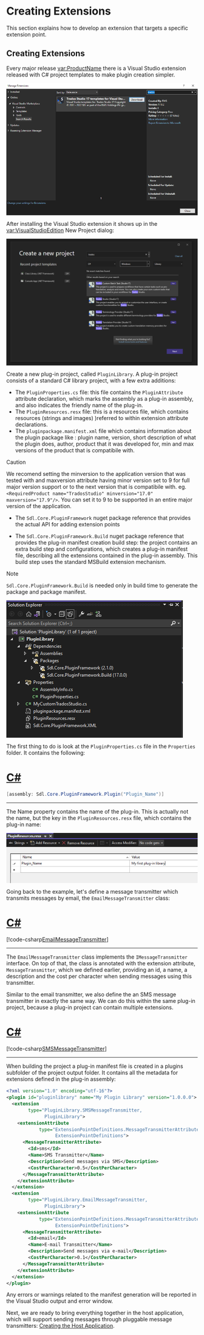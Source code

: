 Creating Extensions
=====
This section explains how to develop an extension that targets a specific extension point.


Creating Extensions
----
Every major release <var:ProductName> there is a Visual Studio extension released with C# project templates to make plugin creation simpler. 

<img style="display:block; " src="images/ManageExtensionsFromVS.png"/>

After installing the Visual Studio extension it shows up in the <var:VisualStudioEdition> New Project dialog:

<img style="display:block; " src="images/CreateProjectWithTemplates.png"/>

Create a new plug-in project, called `PluginLibrary`. A plug-in project consists of a standard C# library project, with a few extra additions:

* The `PluginProperties.cs` file: this file contains the `PluginAttribute` attribute declaration, which marks the assembly as a plug-in assembly, and also indicates the friendly name of the plug-in.
* The `PluginResources.resx` file: this is a resources file, which contains resources (strings and images) )referred to within extension attribute declarations.
* The `pluginpackage.manifest.xml` file which contains information about the plugin package like : plugin name, version, short description of what the plugin does, author, product that it was developed for, min and max versions of the product that is compatibile with.

> [!CAUTION]
> We recomend setting the minversion to the application version that was tested with and maxversion attribute having minor version set to 9 for full major version support or to the next version that is compatibile with. eg. `<RequiredProduct name="TradosStudio" minversion="17.0" maxversion="17.9"/>`. You can set it to 9 to be supported in an entire major version of the application.

* The `Sdl.Core.PluginFramework` nuget package reference that provides the actual API for adding extension points 

* The `Sdl.Core.PluginFramework.Build` nuget package reference that provides the plug-in manifest creation build step: the project contains an extra build step and configurations, which creates a plug-in manifest file, describing all the extensions contained in the plug-in assembly. This build step uses the standard MSBuild extension mechanism.

> [!NOTE]
> `Sdl.Core.PluginFramework.Build` is needed only in build time to generate the package and package manifest.

<img style="display:block; " src="images/SolutionExplorerForPluginProject.png"/>

The first thing to do is look at the `PluginProperties.cs` file in the `Properties` folder. It contains the following:

# [C#](#tab/tabid-1)
```cs
[assembly: Sdl.Core.PluginFramework.Plugin("Plugin_Name")]
```
***

The Name property contains the name of the plug-in. This is actually not the name, but the key in the `PluginResources.resx` file, which contains the plug-in name:

<img style="display:block; " src="images/PluginResources.png"/>

Going back to the example, let's define a message transmitter which transmits messages by email, the `EmailMessageTransmitter` class:

# [C#](#tab/tabid-2)
[!code-csharp[EmailMessageTransmitter](code_samples/EmailMessageTransmitter.cs#L9-L26)]
***

The `EmailMessageTransmitter` class implements the `IMessageTransmitter` interface. On top of that, the class is annotated with the extension attribute, `MessageTransmitter`, which we defined earlier, providing an id, a name, a description and the cost per character when sending messages using this transmitter.

Similar to the email transmitter, we also define the an SMS message transmitter in exactly the same way. We can do this within the same plug-in project, because a plug-in project can contain multiple extensions. 

# [C#](#tab/tabid-3)
[!code-csharp[SMSMessageTransmitter](code_samples/SMSMessageTransmitter.cs#L8-L30)]
***
When building the project a plug-in manifest file is created in a plugins subfolder of the project output folder. It contains all the metadata for extensions defined in the plug-in assembly:

```xml
<?xml version="1.0" encoding="utf-16"?>
<plugin id="pluginlibrary" name="My Plugin Library" version="1.0.0.0">
  <extension 
        type="PluginLibrary.SMSMessageTransmitter, 
              PluginLibrary">
    <extensionAttribute 
            type="ExtensionPointDefinitions.MessageTransmitterAttribute,  
                  ExtensionPointDefinitions">
      <MessageTransmitterAttribute>
        <Id>sms</Id>
        <Name>SMS Transmitter</Name>
        <Description>Send messages via SMS</Description>
        <CostPerCharacter>0.5</CostPerCharacter>
      </MessageTransmitterAttribute>
    </extensionAttribute>
  </extension>
  <extension 
        type="PluginLibrary.EmailMessageTransmitter, 
              PluginLibrary">
    <extensionAttribute 
            type="ExtensionPointDefinitions.MessageTransmitterAttribute, 
                  ExtensionPointDefinitions">
      <MessageTransmitterAttribute>
        <Id>email</Id>
        <Name>E-mail Transmitter</Name>
        <Description>Send messages via e-mail</Description>
        <CostPerCharacter>0.1</CostPerCharacter>
      </MessageTransmitterAttribute>
    </extensionAttribute>
  </extension>
</plugin>
```

Any errors or warnings related to the manifest generation will be reported in the Visual Studio output and error window.

Next, we are ready to bring everything together in the host application, which will support sending messages through pluggable message transmitters:  [Creating the Host Application](creating_the_host_application.md).